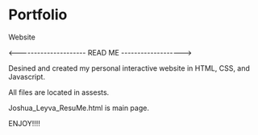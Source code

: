 # Portfolio
Website 



<--------------------- READ ME ------------------->


Desined and created my personal interactive website in HTML, CSS, and Javascript. 

All files are located in assests. 

Joshua_Leyva_ResuMe.html is main page. 

ENJOY!!!!
